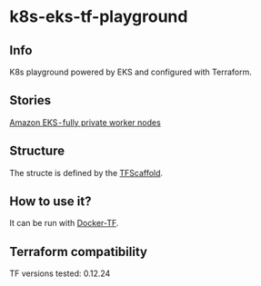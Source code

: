 # k8s-eks-tf-playground

**Info**
------
K8s playground powered by EKS and configured with Terraform.

**Stories**
------
[Amazon EKS - fully private worker nodes](https://medium.com/@sebolabs/amazon-eks-fully-private-worker-nodes-eea737944b2b)

**Structure**
------
The structe is defined by the [TFScaffold](https://github.com/sebolabs/tfscaffold).

**How to use it?**
------
It can be run with [Docker-TF](https://github.com/sebolabs/docker-tf).

**Terraform compatibility**
------
TF versions tested: 0.12.24
